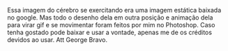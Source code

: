Essa imagem do cérebro se exercitando era uma imagem estática baixada no google. 
Mas todo o desenho dela em outra posição e animação dela para virar gif e se movimentar foram feitos por mim no Photoshop.
Caso tenha gostado pode baixar e usar a vontade, apenas me de os créditos devidos ao usar.
Att
George Bravo.
